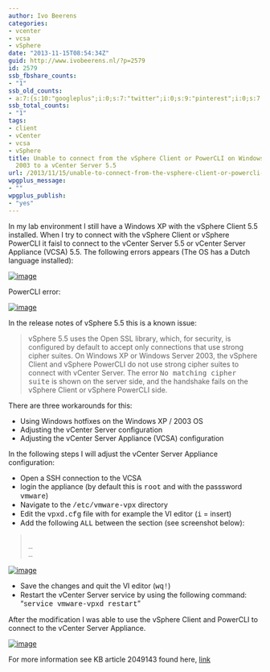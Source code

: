 ```yaml
---
author: Ivo Beerens
categories:
- vcenter
- vcsa
- vSphere
date: "2013-11-15T08:54:34Z"
guid: http://www.ivobeerens.nl/?p=2579
id: 2579
ssb_fbshare_counts:
- "1"
ssb_old_counts:
- a:7:{s:10:"googleplus";i:0;s:7:"twitter";i:0;s:9:"pinterest";i:0;s:7:"fbshare";i:1;s:8:"linkedin";i:0;s:6:"reddit";i:0;s:6:"tumblr";i:0;}
ssb_total_counts:
- "1"
tags:
- client
- vCenter
- vcsa
- vSphere
title: Unable to connect from the vSphere Client or PowerCLI on Windows XP or Windows
  2003 to a vCenter Server 5.5
url: /2013/11/15/unable-to-connect-from-the-vsphere-client-or-powercli-on-windows-xp-or-windows-2003-to-a-vcenter-server-5-5/
wpgplus_message:
- ""
wpgplus_publish:
- "yes"
---
```


In my lab environment I still have a Windows XP with the vSphere Client 5.5 installed. When I try to connect with the vSphere Client or vSphere PowerCLI it faisl to connect to the vCenter Server 5.5 or vCenter Server Appliance (VCSA) 5.5. The following errors appears (The OS has a Dutch language installed):

[![image](http://localhost/wp-content/uploads/2013/11/image_thumb1.png "image")](http://localhost/wp-content/uploads/2013/11/image1.png)

PowerCLI error:

[![image](http://localhost/wp-content/uploads/2013/11/image_thumb2.png "image")](http://localhost/wp-content/uploads/2013/11/image2.png)

In the release notes of vSphere 5.5 this is a known issue:

> vSphere 5.5 uses the Open SSL library, which, for security, is configured by default to accept only connections that use strong cipher suites. On Windows XP or Windows Server 2003, the vSphere Client and vSphere PowerCLI do not use strong cipher suites to connect with vCenter Server. The error <tt>No matching cipher suite</tt> is shown on the server side, and the handshake fails on the vSphere Client or vSphere PowerCLI side.

There are three workarounds for this:

- Using Windows hotfixes on the Windows XP / 2003 OS
- Adjusting the vCenter Server configuration
- Adjusting the vCenter Server Appliance (VCSA) configuration

In the following steps I will adjust the vCenter Server Appliance configuration:

- Open a SSH connection to the VCSA
- login the appliance (by default this is <font face="Courier New">root</font> and with the passsword <font face="Courier New">vmware</font>)
- Navigate to the <font face="Courier New">/etc/vmware-vpx</font> directory
- Edit the <font face="Courier New">vpxd.cfg</font> file with for example the VI editor (<font face="Courier New">i</font> = insert)
- Add the following <font face="Courier New"><cipherList>ALL</cipherList></font> between the <font face="Courier New"><ssl></font> section (see screenshot below):

> <font face="Courier New"><ssl>   
> …   
> …   
> </ssl></font>

[![image](http://localhost/wp-content/uploads/2013/11/image_thumb3.png "image")](http://localhost/wp-content/uploads/2013/11/image3.png)

- Save the changes and quit the VI editor (<font face="Courier New">wq!</font>)
- Restart the vCenter Server service by using the following command: “<font face="Courier New">service vmware-vpxd restart</font>”

After the modification I was able to use the vSphere Client and PowerCLI to connect to the vCenter Server Appliance.

[![image](http://localhost/wp-content/uploads/2013/11/image_thumb4.png "image")](http://localhost/wp-content/uploads/2013/11/image4.png)

For more information see KB article 2049143 found here, [link](http://kb.vmware.com/selfservice/microsites/search.do?language=en_US&cmd=displayKC&externalId=2049143)
